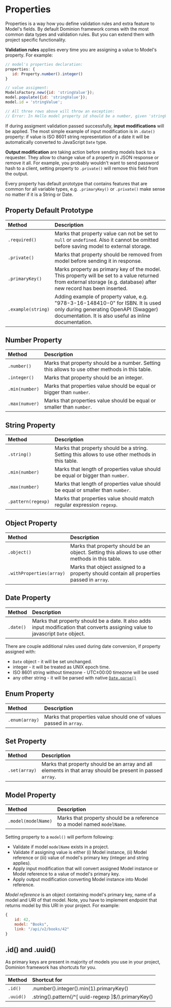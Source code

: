# Properties

Properties is a way how you define validation rules and extra feature 
to Model's fields. By default Dominion framework comes with the most
common data types and validation rules. But you can extend them 
with project specific functionality.

**Validation rules** applies every time you are assigning a value to
 Model's property. For example:
 ```js
// model's properties declaration:
properties: {
    id: Property.number().integer()
}

// value assigment:
ModelsFactory.new({id: 'stringValue'});
model.populate({id: 'stringValue'});
model.id = 'stringValue';

// All three rows above will throw an exception:
// Error: In Hello model property id should be a number, given 'stringValue'.
```

If during assigment validation passed successfully, **input modifications**
will be applied. The most simple example of input modification is in
`.date()` property: if value is ISO 8601 string representation of a date
it will be automatically converted to JavaScript `Date` type.

**Output modification** are taking action before sending models back
to a requester. They allow to change value of a property in JSON
response or remove it all. For example, you probably wouldn't want
to send password hash to a client, setting property to `.private()`
will remove this field from the output.  

Every property has default prototype that contains features that 
are common for all variable types, e.g. `.primaryKey()` or `.private()`
make sense no matter if it is a String or Date.
 
## Property Default Prototype

| Method | Description |
|:---|:---|
| `.required()`  | Marks that property value can not be set to `null` or `undefined`. Also it cannot be omitted before saving model to external storage. 
| `.private()`   | Marks that property should be removed from model before sending it in response.
| `.primaryKey()`| Marks property as primary key of the model. This property will be set to a value returned from external storage (e.g. database) after new record has been inserted.
| `.example(string)`   | Adding example of property value, e.g. "978-3-16-148410-0" for ISBN. It is used only during generating OpenAPI (Swagger) documentation. It is also useful as inline documentation.

## Number Property <a name="number"></a>   
| Method | Description |
|:---|:---|
| `.number()`       | Marks that property should be a number. Setting this allows to use other methods in this table.
| `.integer()`      | Marks that property should be an integer.  
| `.min(number)`    | Marks that properties value should be equal or bigger than `number`.   
| `.max(numver)`    | Marks that properties value should be equal or smaller than `number`.

## String Property <a name="string"></a>   
| Method | Description |
|:---|:---|
| `.string()`       | Marks that property should be a string. Setting this allows to use other methods in this table.
| `.min(number)`    | Marks that length of properties value should be equal or bigger than `number`.
| `.max(number)`    | Marks that length of properties value should be equal or smaller than `number`.
| `.pattern(regexp)`| Marks that properties value should match regular expression `regexp`.

## Object Property <a name="object"></a>   
| Method | Description |
|:---|:---|
| `.object()`       | Marks that property should be an object. Setting this allows to use other methods in this table.
| `.withProperties(array)`       | Marks that object assigned to a property should contain all properties passed in `array`.

## Date Property <a name="date"></a>   
| Method | Description |
|:---|:---|
| `.date()`       | Marks that property should be a date. It also adds input modification that converts assigning value to javascript `Date` object.

There are couple additional rules used during date conversion, if property assigned with:
 * `Date` object - it will be set unchanged.
 * integer - it will be treated as UNIX epoch time.
 * ISO 8601 string without timezone - UTC±00:00 timezone will be used
 * any other string - it will be parsed with native [`Date.parse()`](https://developer.mozilla.org/en-US/docs/Web/JavaScript/Reference/Global_Objects/Date/parse)

## Enum Property <a name="enum"></a>   
| Method | Description |
|:---|:---|
| `.enum(array)`  | Marks that properties value should one of values passed in `array`.

## Set Property <a name="set"></a>   
| Method | Description |
|:---|:---|
| `.set(array)`  | Marks that property should be an array and all elements in that array should be present in passed `array`.

## Model Property <a name="model"></a>   
| Method | Description |
|:---|:---|
| `.model(modelName)`  | Marks that property should be a reference to a model named `modelName`.

Setting property to a `model()` will perform following:
 * Validate if model `modelName` exists in a project.
 * Validate if assigning value is either (i) Model instance, (ii) Model reference or (iii) value of model's primary key (integer and string applies).
 * Apply input modification that will convert assigned Model instance or Model reference to a value of model's primary key.
 * Apply output modification converting Model instance into Model reference.   
 
 _Model reference_ is an object containing model's primary key, 
 name of a model and URI of that model. Note, you have to implement 
 endpoint that returns model by this URI in your project. For example:
 
```js
{
    id: 42,
    model: "Books",
    link: "/api/v2/books/42"
}
```

## .id() and .uuid() <a name="id-uuid"></a>

As primary keys are present in majority of models you use in your 
project, Dominion framework has shortcuts for you.
   
| Method | Shortcut for |
|:---|:---|
| `.id()`    | .number().integer().min(1).primaryKey()
| `.uuid()`  | .string().pattern(/^[ uuid-regexp ]$/).primaryKey()
